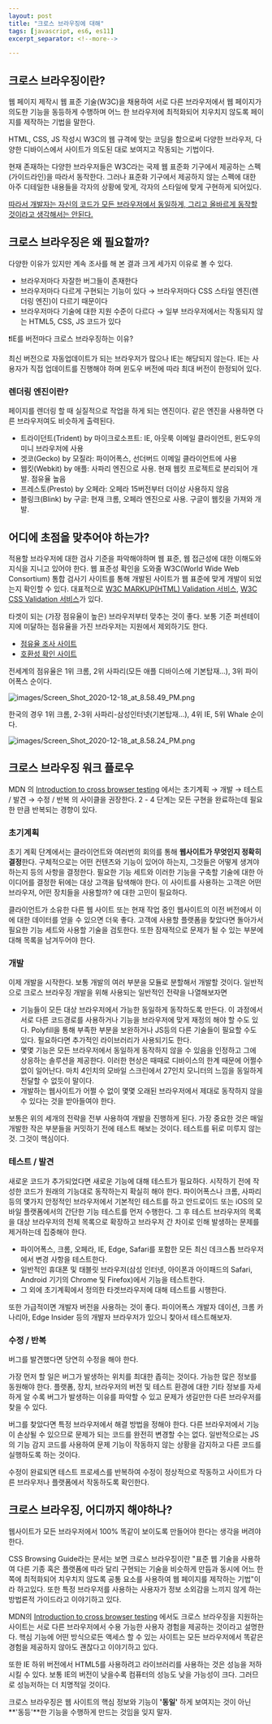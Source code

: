 ```yaml
---
layout: post
title: "크로스 브라우징에 대해"
tags: [javascript, es6, es11]
excerpt_separator: <!--more-->

---
```


## 크로스 브라우징이란?

웹 페이지 제작시 웹 표준 기술(W3C)을 채용하여 서로 다른 브라우저에서 웹 페이지가 의도한 기능을 동등하게 수행하며 어느 한 브라우저에 최적화되어 치우치지 않도록 페이지를 제작하는 기법을 말한다.

<!--more-->

HTML, CSS, JS 작성시 W3C의 웹 규격에 맞는 코딩을 함으로써 다양한 브라우저, 다양한 디바이스에서 사이트가 의도된 대로 보여지고 작동되는 기법이다. 

현재 존재하는 다양한 브라우저들은 W3C라는 국제 웹 표준화 기구에서 제공하는 스펙(가이드라인)을 따라서 동작한다. 그러나 표준화 기구에서 제공하지 않는 스펙에 대한 아주 디테일한 내용들을 각자의 상황에 맞게, 각자의 스타일에 맞게 구현하게 되어있다.

 <u>따라서 개발자는 자신의 코드가 모든 브라우저에서 동일하게, 그리고 올바르게 동작할 것이라고 생각해서는 안된다.</u>

## 크로스 브라우징은 왜 필요할까?

다양한 이유가 있지만 계속 조사를 해 본 결과 크게 세가지 이유로 볼 수 있다.

- 브라우저마다 자잘한 버그들이 존재한다
- 브라우저마다 다르게 구현되는 기능이 있다 → 브라우저마다 CSS 스타일 엔진(렌더링 엔진)이 다르기 때문이다
- 브라우저마다 기술에 대한 지원 수준이 다르다 → 일부 브라우저에서는 작동되지 않는 HTML5, CSS, JS 코드가 있다

❗IE를 버전마다 크로스 브라우징하는 이유?

최신 버전으로 자동업데이트가 되는 브라우저가 많으나 IE는 해당되지 않는다. IE는 사용자가 직접 업데이트를 진행해야 하며 윈도우 버전에 따라 최대 버전이 한정되어 있다. 

### 렌더링 엔진이란?

페이지를 렌더링 할 때 실질적으로 작업을 하게 되는 엔진이다. 같은 엔진을 사용하면 다른 브라우저여도 비슷하게 출력된다. 

- 트라이던트(Trident) by 마이크로소프트: IE, 아웃룩 이메일 클라이언트, 윈도우의 미니 브라우저에 사용
- 겟코(Gecko) by 모질라: 파이어폭스, 선더버드 이메일 클라이언트에 사용
- 웹킷(Webkit) by 애플: 사파리 엔진으로 사용. 현재 웹킷 프로젝트로 분리되어 개발. 점유율 높음
- 프레스토(Presto) by 오페라: 오페라 15버전부터 더이상 사용하지 않음
- 블링크(Blink) by 구글: 현재 크롬, 오페라 엔진으로 사용. 구글이 웹킷을 가져와 개발.

## 어디에 초점을 맞추어야 하는가?

적용할 브라우저에 대한 검사 기준을 파악해야하며 웹 표준, 웹 접근성에 대한 이해도와 지식을 지니고 있어야 한다. 웹 표준성 확인을 도와줄 W3C(World Wide Web Consortium) 통합 검사기 사이트를 통해 개발된 사이트가 웹 표준에 맞게 개발이 되었는지 확인할 수 있다. 대표적으로 [W3C MARKUP(HTML) Validation 서비스]([https://validator.w3.org/](https://validator.w3.org/)), [W3C CSS Validation 서비스]([http://www.css-validator.org/validator.html.ko](http://www.css-validator.org/validator.html.ko))가 있다.

타겟이 되는 (가장 점유율이 높은) 브라우저부터 맞추는 것이 좋다. 보통 기준 퍼센테이지에 미달하는 점유율을 가진 브라우저는 지원에서 제외하기도 한다. 

- [점유율 조사 사이트](http://gs.statcounter.com)
- [호환성 확인 사이트](https://caniuse.com)

전세계의 점유율은 1위 크롬, 2위 사파리(모든 애플 디바이스에 기본탑재...), 3위 파이어폭스 순이다.

![images/Screen_Shot_2020-12-18_at_8.58.49_PM.png](/assets/img/posts/2020-12-19-what-is-cross-browsing/Screen_Shot_2020-12-18_at_8.58.49_PM.png)

한국의 경우 1위 크롬, 2-3위 사파리-삼성인터넷(기본탑재...), 4위 IE, 5위 Whale 순이다.

![images/Screen_Shot_2020-12-18_at_8.58.24_PM.png](/assets/img/posts/2020-12-19-what-is-cross-browsing/Screen_Shot_2020-12-18_at_8.58.24_PM.png)

## 크로스 브라우징 워크 플로우

MDN 의 [Introduction to cross browser testing]([https://developer.mozilla.org/en-US/docs/Learn/Tools_and_testing/Cross_browser_testing/Introduction](https://developer.mozilla.org/en-US/docs/Learn/Tools_and_testing/Cross_browser_testing/Introduction)) 에서는 초기계획 → 개발 → 테스트 / 발견 → 수정 / 반복 의 사이클을 권장한다. 2 - 4 단계는 모든 구현을 완료하는데 필요한 만큼 반복되는 경향이 있다. 

### 초기계획

초기 계획 단계에서는 클라이언트와 여러번의 회의를 통해 **웹사이트가 무엇인지 정확히 결정**한다. 구체적으로는 어떤 컨텐츠와 기능이 있어야 하는지, 그것들은 어떻게 생겨야 하는지 등의 사항을 결정한다. 필요한 기능 세트와 이러한 기능을 구축할 기술에 대한 아이디어를 결정한 뒤에는 대상 고객을 탐색해야 한다. 이 사이트를 사용하는 고객은 어떤 브라우저, 어떤 장치들을 사용할까? 에 대한 고민이 필요하다. 

클라이언트가 소유한 다른 웹 사이트 또는 현재 작업 중인 웹사이트의 이전 버전에서 이에 대한 데이터를 얻을 수 있으면 더욱 좋다. 고객에 사용할 플랫폼을 찾았다면 돌아가서 필요한 기능 세트와 사용할 기술을 검토한다. 또한 잠재적으로 문제가 될 수 있는 부분에 대해 목록을 남겨두어야 한다.

### 개발

이제 개발을 시작한다. 보통 개발의 여러 부분을 모듈로 분할해서 개발할 것이다. 일반적으로 크로스 브라우징 개발을 위해 사용되는 일반적인 전략을 나열해보자면

- 기능들이 모든 대상 브라우저에서 가능한 동일하게 동작하도록 만든다. 이 과정에서 서로 다른 코드경로를 사용하거나 기능을 브라우저에 맞게 재정의 해야 할 수도 있다. Polyfill을 통해 부족한 부분을 보완하거나 JS등의 다른 기술들이 필요할 수도 있다. 필요하다면 추가적인 라이브러리가 사용되기도 한다.
- 몇몇 기능은 모든 브라우저에서 동일하게 동작하지 않을 수 있음을 인정하고 그에 상응하는 솔루션을 제공한다. 이러한 현상은 때때로 디바이스의 한계 때문에 어쩔수 없이 일어난다. 마치 4인치의 모바일 스크린에서 27인치 모니터의 느낌을 동일하게 전달할 수 없듯이 말이다.
- 개발하는 웹사이트가 어쩔 수 없이 몇몇 오래된 브라우저에서 제대로 동작하지 않을 수 있다는 것을 받아들여야 한다.

보통은 위의 세개의 전략을 전부 사용하여 개발을 진행하게 된다. 가장 중요한 것은 매일 개발한 작은 부분들을 커밋하기 전에 테스트 해보는 것이다. 테스트를 뒤로 미루지 않는것. 그것이 핵심이다.

### 테스트 / 발견

새로운 코드가 추가되었다면 새로운 기능에 대해 테스트가 필요하다. 시작하기 전에 작성한 코드가 원래의 기능대로 동작하는지 확실히 해야 한다. 파이어폭스나 크롬, 사파리 등의 몇가지 안정적인 브라우저에서 기본적인 테스트를 하고 안드로이드 또는 iOS의 모바일 플랫폼에서의 간단한 기능 테스트를 먼저 수행한다. 그 후 테스트 브라우저의 목록을 대상 브라우저의 전체 목록으로 확장하고 브라우저 간 차이로 인해 발생하는 문제를 제거하는데 집중해야 한다. 

- 파이어폭스, 크롬, 오페라, IE, Edge, Safari를 포함한 모든 최신 데크스톱 브라우저에서 변경 사항을 테스트한다.
- 일반적인 휴대폰 및 태블릿 브라우저(삼성 인터넷, 아이폰과 아이패드의 Safari, Android 기기의 Chrome 및 Firefox)에서 기능을 테스트한다.
- 그 외에 초기계획에서 정의한 타겟브라우저에 대해 테스트를 시행한다.

또한 가급적이면 개발자 버전을 사용하는 것이 좋다. 파이어폭스 개발자 데이션, 크롬 카나리아, Edge Insider 등의 개발자 브라우저가 있으니 찾아서 테스트해보자.

### 수정 / 반복

버그를 발견했다면 당연히 수정을 해야 한다. 

가장 먼저 할 일은 버그가 발생하는 위치를 최대한 좁히는 것이다. 가능한 많은 정보를 동원해야 한다. 플랫폼, 장치, 브라우저의 버전 및 테스트 환경에 대한 기타 정보를 자세하게 알 수록 버그가 발생하는 이유를 파악할 수 있고 문제가 생길만한 다른 브라우저를 찾을 수 있다.

버그를 찾았다면 특정 브라우저에서 해결 방법을 정해야 한다. 다른 브라우저에서 기능이 손상될 수 있으므로 문제가 되는 코드를 완전히 변경할 수는 없다. 일반적으로는 JS의 기능 감지 코드를 사용하여 문제 기능이 작동하지 않는 상황을 감지하고 다른 코드를 실행하도록 하는 것이다. 

수정이 완료되면 테스트 프로세스를 반복하여 수정이 정상적으로 작동하고 사이트가 다른 브라우저나 플랫폼에서 작동하도록 확인한다.

## 크로스 브라우징, 어디까지 해야하나?

웹사이트가 모든 브라우저에서 100% 똑같이 보이도록 만들어야 한다는 생각을 버려야 한다. 

CSS Browsing Guide라는 문서는 보면 크로스 브라우징이란 "표준 웹 기술을 사용하여 다른 기종 혹은 플랫폼에 따라 달리 구현되는 기술을 비슷하게 만듬과 동시에 어느 한쪽에 최적화되어 치우치지 않도록 공통 요소를 사용하여 웹 페이지를 제작하는 기법"이라 하고있다. 또한 특정 브라우저를 사용하는 사용자가 정보 소외감을 느끼지 않게 하는 방법론적 가이드라고 이야기하고 있다. 

MDN의 [Introduction to cross browser testing]([https://developer.mozilla.org/en-US/docs/Learn/Tools_and_testing/Cross_browser_testing/Introduction](https://developer.mozilla.org/en-US/docs/Learn/Tools_and_testing/Cross_browser_testing/Introduction)) 에서도 크로스 브라우징을 지원하는 사이트는 서로 다른 브라우저에서 수용 가능한 사용자 경험을 제공하는 것이라고 설명한다. 핵심 기능에 어떤 방식으로든 액세스 할 수 있는 사이트는 모든 브라우저에서 똑같은 경험을 제공하지 않아도 괜찮다고 이야기하고 있다. 

또한 IE 하위 버전에서 HTML5를 사용하려고 라이브러리를 사용하는 것은 성능을 저하시킬 수 있다. 보통 IE의 버전이 낮을수록 컴퓨터의 성능도 낮을 가능성이 크다. 그러므로 성능저하는 더 치명적일 것이다.

크로스 브라우징은 웹 사이트의 핵심 정보와 기능이 **'동일'** 하게 보여지는 것이 아닌 **'동등'**한 기능을 수행하게 만드는 것임을 잊지 말자.